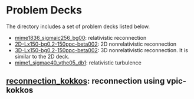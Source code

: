 # Problem Decks
The directory includes a set of problem decks listed below.
* [mime1836_sigmaic256_bg00](mime1836_sigmaic256_bg00): relativistic reconnection
* [2D-Lx150-bg0.2-150ppc-beta002](2D-Lx150-bg0.2-150ppc-beta002): 2D nonrelativistic reconnection
* [3D-Lx150-bg0.2-150ppc-beta002](3D-Lx150-bg0.2-150ppc-beta002): 3D nonrelativistic reconnection. It is similar to the 2D deck.
* [mime1_sigmae40_vthe05_db1](mime1_sigmae40_vthe05_db1): relativistic turbulence

## [reconnection_kokkos](reconnection_kokkos): reconnection using vpic-kokkos
